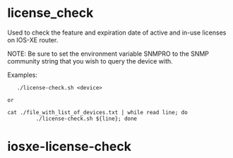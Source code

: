 # license_check
Used to check the feature and expiration date of active and in-use licenses on IOS-XE router.

NOTE:  Be sure to set the environment variable SNMPRO to the SNMP community string
       that you wish to query the device with.

Examples:

       ./license-check.sh <device>

	or

	cat ./file_with_list_of_devices.txt | while read line; do
             ./license-check.sh ${line}; done


# iosxe-license-check
